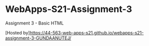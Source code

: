 # WebApps-S21-Assignment-3
Assignment 3 - Basic HTML

[Hosted by]<https://44-563-web-apps-s21.github.io/webapps-s21-assignment-3-GUNDAANUTEJ/>

